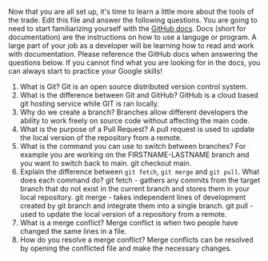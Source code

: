 Now that you are all set up, it's time to learn a little more about the tools of the trade. Edit this file and answer the following questions. You are going to need to start familiarizing yourself with the [GitHub docs](https://docs.github.com/en). Docs (short for documentation) are the instructions on how to use a languge or program. A large part of your job as a developer will be learning how to read and work with documentation. Please reference the GitHub docs when answering the questions below. If you cannot find what you are looking for in the docs, you can always start to practice your Google skills!

1. What is Git? 
Git is an open source distributed version control system.
2. What is the difference between Git and GitHub?
GitHub is a cloud based git hosting service while GIT is ran locally.
3. Why do we create a branch?
Branches allow different developers the ability to work freely on source code without affecting the main code.
4. What is the purpose of a Pull Request?
A pull request is used to update the local version of the repository from a remote.
5. What is the command you can use to switch between branches? For example you are working on the FIRSTNAME-LASTNAME branch and you want to switch back to main.
git checkout main.
6. Explain the difference between `git fetch`, `git merge` and `git pull`. What does each command do?
git fetch - gathers any commits from the target branch that do not exist in the current branch and stores them in your local repository.
git merge - takes independent lines of development created by git branch and integrate them into a single branch.
git pull - used to update the local version of a repository from a remote.
7. What is a merge conflict?
Merge conflict is when two people have changed the same lines in a file.
8. How do you resolve a merge conflict?
Merge conflicts can be resolved by opening the conflicted file and make the necessary changes.
